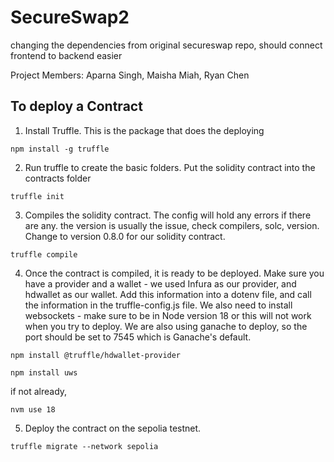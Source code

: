 # SecureSwap2
changing the dependencies from original secureswap repo, should connect frontend to backend easier


Project Members:
Aparna Singh, Maisha Miah, Ryan Chen

## To deploy a Contract

1. Install Truffle. This is the package that does the deploying

```
npm install -g truffle
```

2. Run truffle to create the basic folders. Put the solidity contract into the contracts folder

```
truffle init 
```

3. Compiles the solidity contract. The config will hold any errors if there are any. the version is usually the issue, check compilers, solc, version. Change to version 0.8.0 for our solidity contract.

```
truffle compile
```

4. Once the contract is compiled, it is ready to be deployed. Make sure you have a provider and a wallet - we used Infura as our provider, and hdwallet as our wallet. Add this information into a dotenv file, and call the information in the truffle-config.js file. We also need to install websockets - make sure to be in Node version 18 or this will not work when you try to deploy. We are also using ganache to deploy, so the port should be set to 7545 which is Ganache's default.

```
npm install @truffle/hdwallet-provider
```
```
npm install uws
```

if not already,
```
nvm use 18
```

5. Deploy the contract on the sepolia testnet.
```
truffle migrate --network sepolia
```